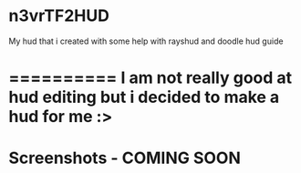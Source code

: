 n3vrTF2HUD
==========

My hud that i created with some help with rayshud and doodle hud guide

==========
I am not really good at hud editing but i decided to make a hud for me :>
==========
Screenshots - COMING SOON
==========

